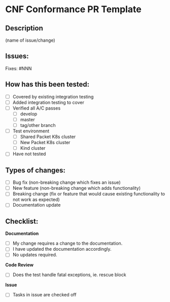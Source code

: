 # CNF Conformance PR Template

## Description
(name of issue/change)

## Issues:
Fixes: #NNN

## How has this been tested:
 - [ ] Covered by existing integration testing
 - [ ] Added integration testing to cover
 - [ ] Verified all A/C passes
     * [ ] develop
     * [ ] master
     * [ ] tag/other branch
 - [ ] Test environment
    * [ ] Shared Packet K8s cluster
    * [ ] New Packet K8s cluster
    * [ ] Kind cluster
 - [ ] Have not tested

## Types of changes:
 - [ ] Bug fix (non-breaking change which fixes an issue)
 - [ ] New feature (non-breaking change which adds functionality)
 - [ ] Breaking change (fix or feature that would cause existing functionality to not work as expected)
 - [ ] Documentation update

## Checklist:
**Documentation**
- [ ] My change requires a change to the documentation.
- [ ] I have updated the documentation accordingly.
- [ ] No updates required.

**Code Review**
- [ ] Does the test handle fatal exceptions, ie. rescue block

**Issue**
- [ ] Tasks in issue are checked off
